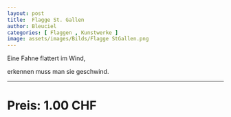 ```yaml
---
layout: post
title:  Flagge St. Gallen
author: Bleuciel
categories: [ Flaggen , Kunstwerke ]
image: assets/images/Bilds/Flagge StGallen.png
---
```


Eine Fahne flattert im Wind,

erkennen muss man sie geschwind.

-----

# Preis: 1.00 CHF
